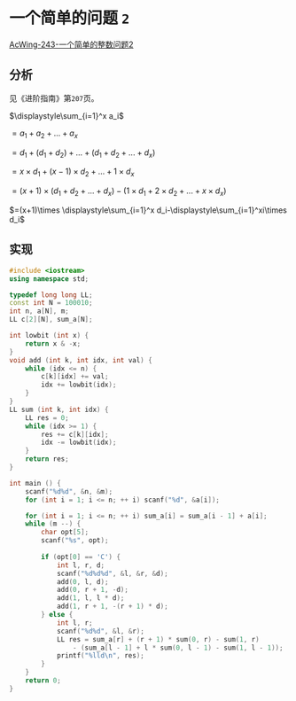 # 一个简单的问题 `2`

[AcWing-243-一个简单的整数问题2](https://www.acwing.com/problem/content/description/244/)

## 分析

见《进阶指南》第`207`页。

$\displaystyle\sum_{i=1}^x a_i$

$=a_1 + a_2 + ... + a_x$

$=d_1 + (d_1 + d_2)+...+(d_1 + d_2 + ... + d_x)$

$=x \times d_1 + (x - 1) \times d_2 + ... + 1\times d_x$

$=(x+1) \times (d_1+d_2+...+d_x)-(1\times d_1+2\times d_2+...+x\times d_x)$

$=(x+1)\times \displaystyle\sum_{i=1}^x d_i-\displaystyle\sum_{i=1}^xi\times d_i$

## 实现

```cpp
#include <iostream>
using namespace std;

typedef long long LL;
const int N = 100010;
int n, a[N], m;
LL c[2][N], sum_a[N];

int lowbit (int x) {
    return x & -x;
}
void add (int k, int idx, int val) {
    while (idx <= n) {
        c[k][idx] += val;
        idx += lowbit(idx);
    }
}
LL sum (int k, int idx) {
    LL res = 0;
    while (idx >= 1) {
        res += c[k][idx];
        idx -= lowbit(idx);
    }
    return res;
}

int main () {
    scanf("%d%d", &n, &m);
    for (int i = 1; i <= n; ++ i) scanf("%d", &a[i]);

    for (int i = 1; i <= n; ++ i) sum_a[i] = sum_a[i - 1] + a[i];
    while (m --) {
        char opt[5];
        scanf("%s", opt);
        
        if (opt[0] == 'C') {
            int l, r, d;
            scanf("%d%d%d", &l, &r, &d);
            add(0, l, d);
            add(0, r + 1, -d);
            add(1, l, l * d);
            add(1, r + 1, -(r + 1) * d);
        } else {
            int l, r;
            scanf("%d%d", &l, &r);
            LL res = sum_a[r] + (r + 1) * sum(0, r) - sum(1, r)
                - (sum_a[l - 1] + l * sum(0, l - 1) - sum(1, l - 1));
            printf("%lld\n", res);
        }
    }
    return 0;
}
```


